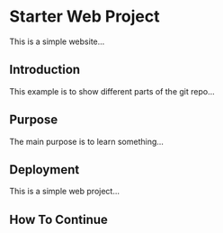 # Starter Web Project

This is a simple website...

## Introduction

This example is to show different parts of the git repo...

## Purpose

The main purpose is to learn something...

## Deployment

This is a simple web project...

## How To Continue